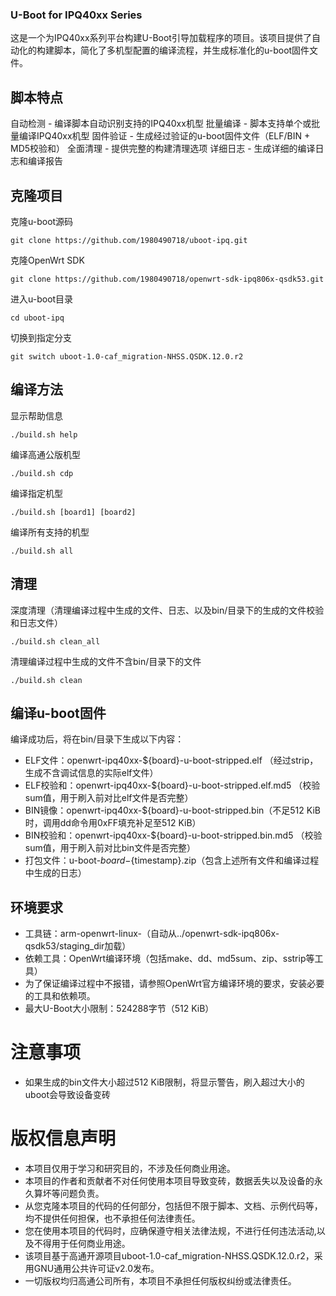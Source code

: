### U-Boot for IPQ40xx Series ###
这是一个为IPQ40xx系列平台构建U-Boot引导加载程序的项目。该项目提供了自动化的构建脚本，简化了多机型配置的编译流程，并生成标准化的u-boot固件文件。

## 脚本特点 ##
自动检测 - 编译脚本自动识别支持的IPQ40xx机型
批量编译 - 脚本支持单个或批量编译IPQ40xx机型
固件验证 - 生成经过验证的u-boot固件文件（ELF/BIN + MD5校验和）
全面清理 - 提供完整的构建清理选项
详细日志 - 生成详细的编译日志和编译报告

## 克隆项目 ##
克隆u-boot源码
```
git clone https://github.com/1980490718/uboot-ipq.git
```
克隆OpenWrt SDK
```
git clone https://github.com/1980490718/openwrt-sdk-ipq806x-qsdk53.git
```
进入u-boot目录
```
cd uboot-ipq
```
切换到指定分支
```
git switch uboot-1.0-caf_migration-NHSS.QSDK.12.0.r2
```

## 编译方法 ##
显示帮助信息
```
./build.sh help
```
编译高通公版机型
```
./build.sh cdp
```
编译指定机型
```
./build.sh [board1] [board2]
```
编译所有支持的机型
```
./build.sh all
```
## 清理 ##
深度清理（清理编译过程中生成的文件、日志、以及bin/目录下的生成的文件校验和日志文件）
```
./build.sh clean_all
```
清理编译过程中生成的文件不含bin/目录下的文件
```
./build.sh clean
```

## 编译u-boot固件 ##
编译成功后，将在bin/目录下生成以下内容：
- ELF文件：openwrt-ipq40xx-${board}-u-boot-stripped.elf （经过strip，生成不含调试信息的实际elf文件）
- ELF校验和：openwrt-ipq40xx-${board}-u-boot-stripped.elf.md5 （校验sum值，用于刷入前对比elf文件是否完整）
- BIN镜像：openwrt-ipq40xx-${board}-u-boot-stripped.bin（不足512 KiB时，调用dd命令用0xFF填充补足至512 KiB）
- BIN校验和：openwrt-ipq40xx-${board}-u-boot-stripped.bin.md5 （校验sum值，用于刷入前对比bin文件是否完整）
- 打包文件：u-boot-${board}-${timestamp}.zip（包含上述所有文件和编译过程中生成的日志）

## 环境要求 ##
- 工具链：arm-openwrt-linux-（自动从../openwrt-sdk-ipq806x-qsdk53/staging_dir加载）
- 依赖工具：OpenWrt编译环境（包括make、dd、md5sum、zip、sstrip等工具）
- 为了保证编译过程中不报错，请参照OpenWrt官方编译环境的要求，安装必要的工具和依赖项。
- 最大U-Boot大小限制：524288字节（512 KiB）

# 注意事项 #
- 如果生成的bin文件大小超过512 KiB限制，将显示警告，刷入超过大小的uboot会导致设备变砖

# 版权信息声明 #
- 本项目仅用于学习和研究目的，不涉及任何商业用途。
- 本项目的作者和贡献者不对任何使用本项目导致变砖，数据丢失以及设备的永久算坏等问题负责。
- 从您克隆本项目的代码的任何部分，包括但不限于脚本、文档、示例代码等，均不提供任何担保，也不承担任何法律责任。
- 您在使用本项目的代码时，应确保遵守相关法律法规，不进行任何违法活动,以及不得用于任何商业用途。
- 该项目基于高通开源项目uboot-1.0-caf_migration-NHSS.QSDK.12.0.r2，采用GNU通用公共许可证v2.0发布。
- 一切版权均归高通公司所有，本项目不承担任何版权纠纷或法律责任。
